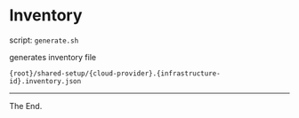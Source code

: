 # Inventory

script: `generate.sh`

generates inventory file

`{root}/shared-setup/{cloud-provider}.{infrastructure-id}.inventory.json`

---
The End.
